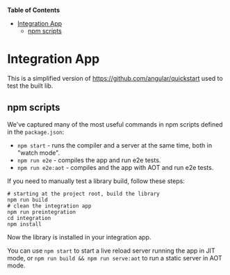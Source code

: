 <!-- START doctoc generated TOC please keep comment here to allow auto update -->
<!-- DON'T EDIT THIS SECTION, INSTEAD RE-RUN doctoc TO UPDATE -->
**Table of Contents**

- [Integration App](#integration-app)
  - [npm scripts](#npm-scripts)

<!-- END doctoc generated TOC please keep comment here to allow auto update -->

# Integration App

This is a simplified version of https://github.com/angular/quickstart used to test the built lib.

## npm scripts

We've captured many of the most useful commands in npm scripts defined in the `package.json`:

* `npm start` - runs the compiler and a server at the same time, both in "watch mode".
* `npm run e2e` - compiles the app and run e2e tests.
* `npm run e2e:aot` - compiles and the app with AOT and run e2e tests.


If you need to manually test a library build, follow these steps:
```
# starting at the project root, build the library
npm run build
# clean the integration app
npm run preintegration
cd integration
npm install
```

Now the library is installed in your integration app. 

You can use `npm start` to start a live reload server running the app in JIT mode, or `npm run build && npm run serve:aot` to run a static server in AOT mode.
